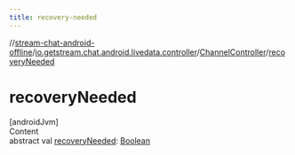 ```yaml
---
title: recovery-needed
---
```

//[stream-chat-android-offline](../../../index.md)/[io.getstream.chat.android.livedata.controller](../index.md)/[ChannelController](index.md)/[recoveryNeeded](recoveryNeeded.md)



# recoveryNeeded  
[androidJvm]  
Content  
abstract val [recoveryNeeded](recoveryNeeded.md): [Boolean](https://kotlinlang.org/api/latest/jvm/stdlib/kotlin/-boolean/index.html)  



